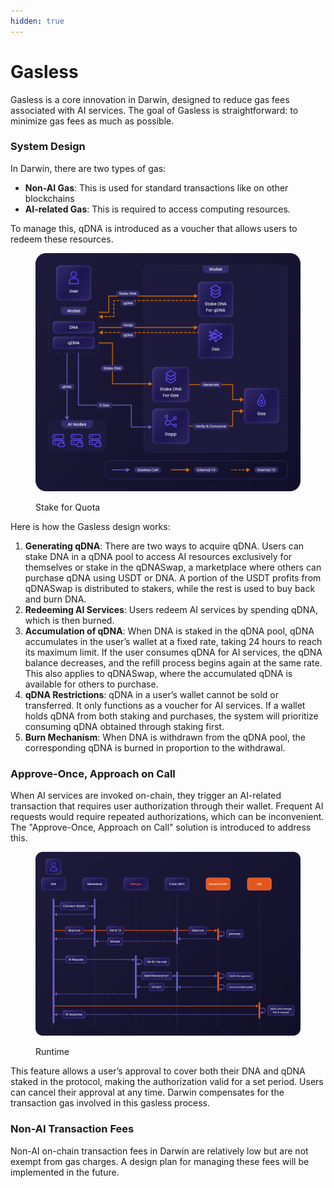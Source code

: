 ```yaml
---
hidden: true
---
```


# Gasless

Gasless is a core innovation in Darwin, designed to reduce gas fees associated with AI services. The goal of Gasless is straightforward: to minimize gas fees as much as possible.

### System Design

In Darwin, there are two types of gas:&#x20;

* **Non-AI Gas**: This is used for standard transactions like on other blockchains
* **AI-related Gas**: This is required to access computing resources.&#x20;

To manage this, qDNA is introduced as a voucher that allows users to redeem these resources.

<figure><img src="../../../.gitbook/assets/flow 1.png" alt=""><figcaption><p>Stake for Quota</p></figcaption></figure>

Here is how the Gasless design works:

1. **Generating qDNA**: There are two ways to acquire qDNA. Users can stake DNA in a qDNA pool to access AI resources exclusively for themselves or stake in the qDNASwap, a marketplace where others can purchase qDNA using USDT or DNA. A portion of the USDT profits from qDNASwap is distributed to stakers, while the rest is used to buy back and burn DNA.
2. **Redeeming AI Services**: Users redeem AI services by spending qDNA, which is then burned.
3. **Accumulation of qDNA**: When DNA is staked in the qDNA pool, qDNA accumulates in the user’s wallet at a fixed rate, taking 24 hours to reach its maximum limit. If the user consumes qDNA for AI services, the qDNA balance decreases, and the refill process begins again at the same rate. This also applies to qDNASwap, where the accumulated qDNA is available for others to purchase.
4. **qDNA Restrictions**: qDNA in a user’s wallet cannot be sold or transferred. It only functions as a voucher for AI services. If a wallet holds qDNA from both staking and purchases, the system will prioritize consuming qDNA obtained through staking first.
5. **Burn Mechanism**: When DNA is withdrawn from the qDNA pool, the corresponding qDNA is burned in proportion to the withdrawal.

### Approve-Once, Approach on Call

When AI services are invoked on-chain, they trigger an AI-related transaction that requires user authorization through their wallet. Frequent AI requests would require repeated authorizations, which can be inconvenient. The "Approve-Once, Approach on Call" solution is introduced to address this.

<figure><img src="../../../.gitbook/assets/flow 2 (1).png" alt=""><figcaption><p>Runtime</p></figcaption></figure>

This feature allows a user’s approval to cover both their DNA and qDNA staked in the protocol, making the authorization valid for a set period. Users can cancel their approval at any time. Darwin compensates for the transaction gas involved in this gasless process.

### Non-AI Transaction Fees

Non-AI on-chain transaction fees in Darwin are relatively low but are not exempt from gas charges. A design plan for managing these fees will be implemented in the future.
